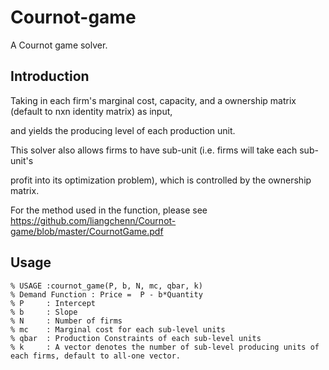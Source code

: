 # Cournot-game
A Cournot game solver.  
  
## Introduction
Taking in each firm's marginal cost, capacity, and a ownership matrix (default to nxn identity matrix) as input,  
  
and yields the producing level of each production unit.  
  
This solver also allows firms to have sub-unit (i.e. firms will take each sub-unit's   
  
profit into its optimization problem), which is controlled by the ownership matrix.  
  
For the method used in the function, please see https://github.com/liangchenn/Cournot-game/blob/master/CournotGame.pdf

## Usage
````
% USAGE :cournot_game(P, b, N, mc, qbar, k)
% Demand Function : Price =  P - b*Quantity
% P     : Intercept
% b     : Slope
% N     : Number of firms
% mc    : Marginal cost for each sub-level units
% qbar  : Production Constraints of each sub-level units
% k     : A vector denotes the number of sub-level producing units of each firms, default to all-one vector.
````

